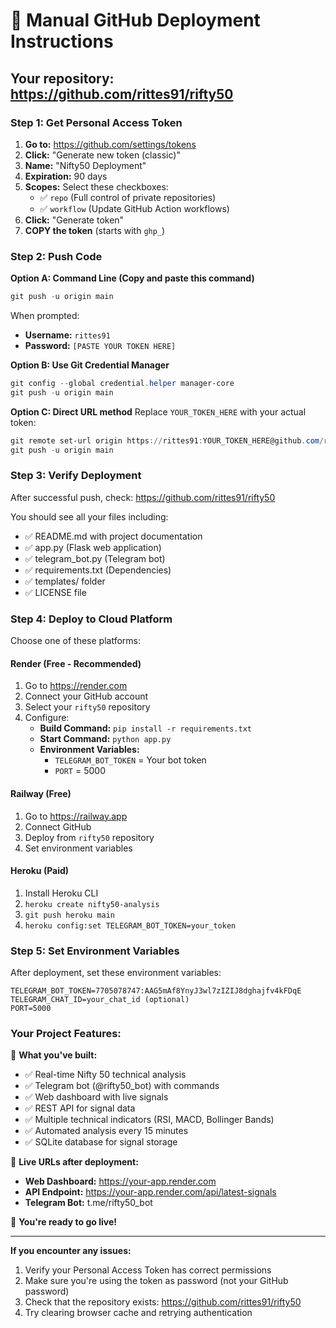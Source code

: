 # 🚀 Manual GitHub Deployment Instructions

## Your repository: https://github.com/rittes91/rifty50

### Step 1: Get Personal Access Token

1. **Go to:** https://github.com/settings/tokens
2. **Click:** "Generate new token (classic)"
3. **Name:** "Nifty50 Deployment"
4. **Expiration:** 90 days
5. **Scopes:** Select these checkboxes:
   - ✅ `repo` (Full control of private repositories)
   - ✅ `workflow` (Update GitHub Action workflows)
6. **Click:** "Generate token"
7. **COPY the token** (starts with `ghp_`)

### Step 2: Push Code

**Option A: Command Line (Copy and paste this command)**
```powershell
git push -u origin main
```
When prompted:
- **Username:** `rittes91`
- **Password:** `[PASTE YOUR TOKEN HERE]`

**Option B: Use Git Credential Manager**
```powershell
git config --global credential.helper manager-core
git push -u origin main
```

**Option C: Direct URL method**
Replace `YOUR_TOKEN_HERE` with your actual token:
```powershell
git remote set-url origin https://rittes91:YOUR_TOKEN_HERE@github.com/rittes91/rifty50.git
git push -u origin main
```

### Step 3: Verify Deployment

After successful push, check: https://github.com/rittes91/rifty50

You should see all your files including:
- ✅ README.md with project documentation
- ✅ app.py (Flask web application)
- ✅ telegram_bot.py (Telegram bot)
- ✅ requirements.txt (Dependencies)
- ✅ templates/ folder
- ✅ LICENSE file

### Step 4: Deploy to Cloud Platform

Choose one of these platforms:

#### **Render (Free - Recommended)**
1. Go to https://render.com
2. Connect your GitHub account
3. Select your `rifty50` repository
4. Configure:
   - **Build Command:** `pip install -r requirements.txt`
   - **Start Command:** `python app.py`
   - **Environment Variables:**
     - `TELEGRAM_BOT_TOKEN` = Your bot token
     - `PORT` = 5000

#### **Railway (Free)**
1. Go to https://railway.app
2. Connect GitHub
3. Deploy from `rifty50` repository
4. Set environment variables

#### **Heroku (Paid)**
1. Install Heroku CLI
2. `heroku create nifty50-analysis`
3. `git push heroku main`
4. `heroku config:set TELEGRAM_BOT_TOKEN=your_token`

### Step 5: Set Environment Variables

After deployment, set these environment variables:

```
TELEGRAM_BOT_TOKEN=7705078747:AAG5mAf8YnyJ3wl7zIZIJ8dghajfv4kFDqE
TELEGRAM_CHAT_ID=your_chat_id (optional)
PORT=5000
```

### Your Project Features:

🎯 **What you've built:**
- ✅ Real-time Nifty 50 technical analysis
- ✅ Telegram bot (@rifty50_bot) with commands
- ✅ Web dashboard with live signals
- ✅ REST API for signal data
- ✅ Multiple technical indicators (RSI, MACD, Bollinger Bands)
- ✅ Automated analysis every 15 minutes
- ✅ SQLite database for signal storage

🚀 **Live URLs after deployment:**
- **Web Dashboard:** https://your-app.render.com
- **API Endpoint:** https://your-app.render.com/api/latest-signals
- **Telegram Bot:** t.me/rifty50_bot

🎉 **You're ready to go live!**

---

**If you encounter any issues:**
1. Verify your Personal Access Token has correct permissions
2. Make sure you're using the token as password (not your GitHub password)
3. Check that the repository exists: https://github.com/rittes91/rifty50
4. Try clearing browser cache and retrying authentication

